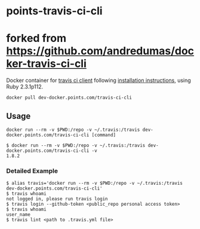 # points-travis-ci-cli
# forked from https://github.com/andredumas/docker-travis-ci-cli

Docker container for [travis ci client](http://blog.travis-ci.com/2013-01-14-new-client/) following 
[installation instructions](https://github.com/travis-ci/travis.rb#installation), using Ruby 2.3.1p112.


```
docker pull dev-docker.points.com/travis-ci-cli
```

## Usage

```
docker run --rm -v $PWD:/repo -v ~/.travis:/travis dev-docker.points.com/travis-ci-cli [command]
```

```
$ docker run --rm -v $PWD:/repo -v ~/.travis:/travis dev-docker.points.com/travis-ci-cli -v
1.8.2
```

### Detailed Example

```
$ alias travis='docker run --rm -v $PWD:/repo -v ~/.travis:/travis dev-docker.points.com/travis-ci-cli'
$ travis whoami
not logged in, please run travis login
$ travis login --github-token <public_repo personal access token>
$ travis whoami
user_name
$ travis lint <path to .travis.yml file>
```
